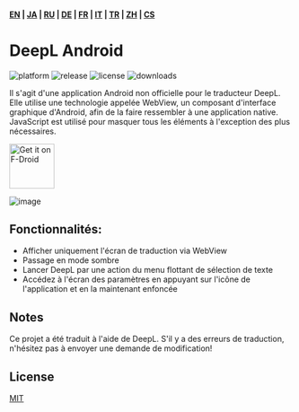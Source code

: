 #### [EN](https://github.com/sakusaku3939/DeepLAndroid#readme) | [JA](README_JA.md) | [RU](README_RU.md) | [DE](README_DE.md) | [FR](README_FR.md) | [IT](README_IT.md) | [TR](README_TR.md) | [ZH](README_ZH.md) | [CS](README_CS.md)
# DeepL Android
![platform](https://img.shields.io/badge/platform-android-green) ![release](https://img.shields.io/github/v/release/sakusaku3939/DeepLAndroid.svg) ![license](https://img.shields.io/github/license/sakusaku3939/DeepLAndroid) ![downloads](https://img.shields.io/github/downloads/sakusaku3939/DeepLAndroid/total.svg)  

Il s'agit d'une application Android non officielle pour le traducteur DeepL.
Elle utilise une technologie appelée WebView, un composant d'interface graphique d'Android, afin de la faire ressembler à une application native.
JavaScript est utilisé pour masquer tous les éléments à l'exception des plus nécessaires.
  

[<img src="https://fdroid.gitlab.io/artwork/badge/get-it-on.png"
    alt="Get it on F-Droid"
    height="80">](https://f-droid.org/packages/com.example.deeplviewer)

![image](https://user-images.githubusercontent.com/53967490/89320092-fe2fdf00-d6bb-11ea-97d6-84fd66f73395.png)

## <b>Fonctionnalités:</b>

- Afficher uniquement l'écran de traduction via WebView
- Passage en mode sombre
- Lancer DeepL par une action du menu flottant de sélection de texte
- Accédez à l'écran des paramètres en appuyant sur l'icône de l'application et en la maintenant enfoncée

## Notes
Ce projet a été traduit à l'aide de DeepL.
S'il y a des erreurs de traduction, n'hésitez pas à envoyer une demande de modification!

## License
[MIT](https://github.com/sakusaku3939/DeepLAndroid/blob/master/LICENSE)
